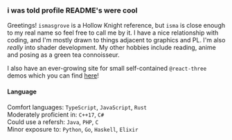 ### i was told profile README's were cool

Greetings! `ismasgrove` is a Hollow Knight reference, but `isma` is close enough to my real name so feel free to call me by it. I have a nice relationship with coding, and I'm mostly drawn to things adjacent to graphics and PL. I'm also _really_ into shader development. My other hobbies include reading, anime and posing as a green tea connoisseur.

I also have an ever-growing site for small self-contained `@react-three` demos which you can find [here](https://ismasgrove.me)!

#### Language

Comfort languages: `TypeScript`, `JavaScript`, `Rust` <br/>
Moderately proficient in: `C++17`, `C#`<br/>
Could use a refersh: `Java`, `PHP`, `C`<br/>
Minor exposure to: `Python`, `Go`, `Haskell`, `Elixir`<br/>
